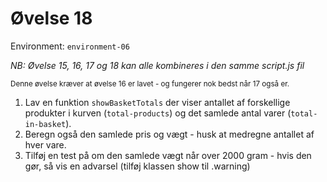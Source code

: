 # Øvelse 18

Environment: `environment-06`

*NB: Øvelse 15, 16, 17 og 18 kan alle kombineres i den samme script.js fil*

<sup>Denne øvelse kræver at øvelse 16 er lavet - og fungerer nok bedst når 17 også er.</sup>

1. Lav en funktion `showBasketTotals` der viser antallet af forskellige produkter i kurven (`total-products`) og det samlede antal varer (`total-in-basket`).
2. Beregn også den samlede pris og vægt - husk at medregne antallet af hver vare.
3. Tilføj en test på om den samlede vægt når over 2000 gram - hvis den gør, så vis en advarsel (tilføj klassen show til .warning)
